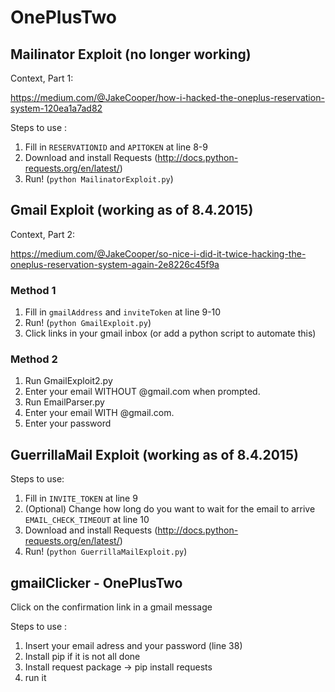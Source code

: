 # OnePlusTwo

## Mailinator Exploit (no longer working)

Context, Part 1:

https://medium.com/@JakeCooper/how-i-hacked-the-oneplus-reservation-system-120ea1a7ad82

Steps to use :

1. Fill in ```RESERVATIONID``` and ```APITOKEN``` at line 8-9
2. Download and install Requests (http://docs.python-requests.org/en/latest/)
3. Run! (`python MailinatorExploit.py`)

## Gmail Exploit (working as of 8.4.2015)
Context, Part 2:

https://medium.com/@JakeCooper/so-nice-i-did-it-twice-hacking-the-oneplus-reservation-system-again-2e8226c45f9a

### Method 1

1. Fill in ```gmailAddress``` and ```inviteToken``` at line 9-10
2. Run! (`python GmailExploit.py`)
3. Click links in your gmail inbox (or add a python script to automate this)

### Method 2
1. Run GmailExploit2.py
2. Enter your email WITHOUT @gmail.com when prompted.
3. Run EmailParser.py
4. Enter your email WITH @gmail.com.
5. Enter your password

## GuerrillaMail Exploit (working as of 8.4.2015)

Steps to use:

1. Fill in ```INVITE_TOKEN``` at line 9
2. (Optional) Change how long do you want to wait for the email to arrive ```EMAIL_CHECK_TIMEOUT``` at line 10
3. Download and install Requests (http://docs.python-requests.org/en/latest/)
4. Run! (`python GuerrillaMailExploit.py`)

## gmailClicker - OnePlusTwo
Click on the confirmation link in a gmail message

Steps to use :

1. Insert your email adress and your password (line 38)
2. Install pip if it is not all done
3. Install request package -> pip install requests 
4. run it 
